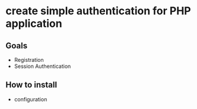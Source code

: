 # create simple authentication for PHP application

## Goals
- Registration
- Session Authentication

## How to install


- configuration